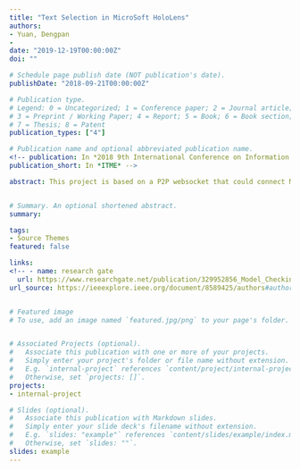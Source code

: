 ```yaml
---
title: "Text Selection in MicroSoft HoloLens"
authors:
- Yuan, Dengpan
-
date: "2019-12-19T00:00:00Z"
doi: ""

# Schedule page publish date (NOT publication's date).
publishDate: "2018-09-21T00:00:00Z"

# Publication type.
# Legend: 0 = Uncategorized; 1 = Conference paper; 2 = Journal article;
# 3 = Preprint / Working Paper; 4 = Report; 5 = Book; 6 = Book section;
# 7 = Thesis; 8 = Patent
publication_types: ["4"]

# Publication name and optional abbreviated publication name.
<!-- publication: In *2018 9th International Conference on Information Technology in Medicine and Education*
publication_short: In *ITME* -->

abstract: This project is based on a P2P websocket that could connect MS HoloLens and any smart phone (with major popular browser). The main goal is to implement the head-tail text selection in HoloLens. The project is under development, the paper submission has been accepted into PerComp2020.


# Summary. An optional shortened abstract.
summary:

tags:
- Source Themes
featured: false

links:
<!-- - name: research gate
  url: https://www.researchgate.net/publication/329952856_Model_Checking_Indoor_Positioning_System_With_Triangulation_Positioning_Technology
url_source: https://ieeexplore.ieee.org/document/8589425/authors#authors -->


# Featured image
# To use, add an image named `featured.jpg/png` to your page's folder.


# Associated Projects (optional).
#   Associate this publication with one or more of your projects.
#   Simply enter your project's folder or file name without extension.
#   E.g. `internal-project` references `content/project/internal-project/index.md`.
#   Otherwise, set `projects: []`.
projects:
- internal-project

# Slides (optional).
#   Associate this publication with Markdown slides.
#   Simply enter your slide deck's filename without extension.
#   E.g. `slides: "example"` references `content/slides/example/index.md`.
#   Otherwise, set `slides: ""`.
slides: example
---
```


